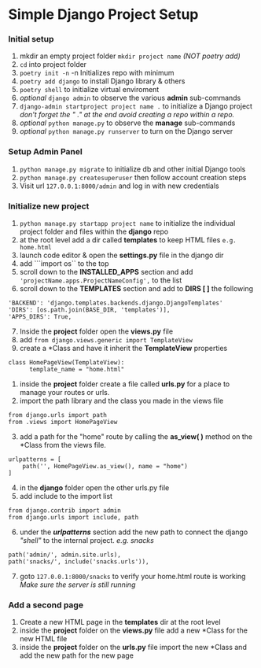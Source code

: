 # Simple Django Project Setup

### Initial setup

1. mkdir an empty project folder ```mkdir project name``` *(NOT poetry add)*
2. ``cd`` into project folder
3. ```poetry init -n``` -n Initializes repo with minimum
4. ```poetry add django``` to install Django library & others
5. ```poetry shell``` to initialize virtual enviroment
6. *optional* ```django admin``` to observe the various **admin** sub-commands
7. ```django-admin startproject project name .``` to initialize a Django project *don't forget the " ." at the end avoid creating a repo within a repo.*
8. *optional* ```python manage.py``` to observe the **manage** sub-commands
9. *optional* ```python manage.py runserver``` to turn on the Django server

### Setup Admin Panel

1. ```python manage.py migrate``` to initialize db and other initial Django tools
2. ```python manage.py createsuperuser``` then follow account creation steps
3. Visit url ```127.0.0.1:8000/admin``` and log in with new credentials

### Initialize new project

1. ```python manage.py startapp project name``` to initialize the individual project folder and files within the **django** repo
2. at the root level add a dir called **templates** to keep HTML files ```e.g. home.html```
3. launch code editor & open the **settings.py** file in the django dir
4. add ```import os`` to the top
5. scroll down to the **INSTALLED_APPS** section and add ```'projectName.apps.ProjectNameConfig',``` to the list
6. scroll down to the **TEMPLATES** section and add to **DIRS [ ]** the following
```
'BACKEND': 'django.templates.backends.django.DjangoTemplates'
'DIRS': [os.path.join(BASE_DIR, 'templates')],
'APPS_DIRS': True,
```
7. Inside the **project** folder open the **views.py** file 
8. add ```from django.views.generic import TemplateView```
9.  create a *Class and have it inherit the **TemplateView** properties
```
class HomePageView(TemplateView):
      template_name = "home.html"
```
1. inside the **project** folder create a file called **urls.py** for a place to manage your routes or urls.
2. import the path library and the class you made in the views file
```
from django.urls import path
from .views import HomePageView
```
3. add a path for the "home" route by calling the **as_view( )** method on the *Class from the views file.
```
urlpatterns = [
    path('', HomePageView.as_view(), name = "home")
]
```
4. in the **django** folder open the other urls.py file
5. add include to the import list
```
from django.contrib import admin
from django.urls import include, path
```
6. under the ***urlpatterns*** section add the new path to connect the django *"shell"* to the internal project. *e.g. snacks*  
```
path('admin/', admin.site.urls),
path('snacks/', include('snacks.urls')),
```
7. goto ```127.0.0.1:8000/snacks``` to verify your home.html route is working
   *Make sure the server is still running*

### Add a second page

1. Create a new HTML page in the **templates** dir at the root level
2. inside the **project** folder on the **views.py** file add a new *Class for the new HTML file
3. inside the **project** folder on the **urls.py** file import the new *Class and add the new path for the new page



















